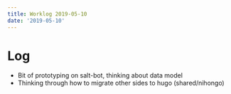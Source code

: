 ```yaml
---
title: Worklog 2019-05-10
date: '2019-05-10'
---
```


# Log

- Bit of prototyping on salt-bot, thinking about data model
- Thinking through how to migrate other sides to hugo (shared/nihongo)
